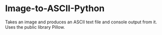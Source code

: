 # Image-to-ASCII-Python
Takes an image and produces an ASCII text file and console output from it. Uses the public library Pillow.
